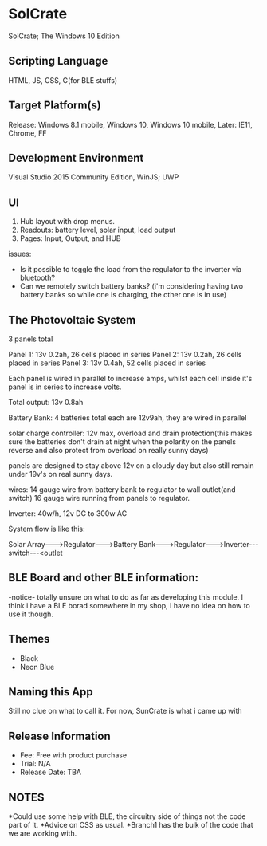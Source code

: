 # SolCrate
SolCrate; The Windows 10 Edition

## Scripting Language
HTML, JS, CSS, C(for BLE stuffs)

## Target Platform(s)
Release: Windows 8.1 mobile, Windows 10, Windows 10 mobile, 
Later: IE11, Chrome, FF

## Development Environment
Visual Studio 2015 Community Edition, WinJS; UWP

## UI
1. Hub layout with drop menus.
2. Readouts: battery level, solar input, load output
3. Pages: Input, Output, and HUB

issues: 
* Is it possible to toggle the load from the regulator to the inverter via bluetooth?
* Can we remotely switch battery banks? (i'm considering having two battery banks so while one is charging, the other one is in use)

## The Photovoltaic System
3 panels total

Panel 1: 13v 0.2ah, 26 cells placed in series
Panel 2: 13v 0.2ah, 26 cells placed in series
Panel 3: 13v 0.4ah, 52 cells placed in series

Each panel is wired in parallel to increase amps, whilst each cell inside it's panel is in series to increase volts.

Total output: 13v 0.8ah

Battery Bank: 4 batteries total each are 12v9ah, they are wired in parallel

solar charge controller: 12v max, overload and drain protection(this makes sure the batteries don't drain at night when the polarity on the panels reverse and also protect from overload on really sunny days)

panels are designed to stay above 12v on a cloudy day but also still remain under 19v's on real sunny days.

wires: 14 gauge wire from battery bank to regulator to wall outlet(and switch)
16 gauge wire running from panels to regulator. 

Inverter: 40w/h, 12v DC to 300w AC

System flow is like this:

Solar Array--->Regulator--->Battery Bank--->Regulator--->Inverter---switch---<outlet

## BLE Board and other BLE information:
-notice- totally unsure on what to do as far as developing this module.  I think i have a BLE borad somewhere in my shop, I have no idea on how to use it though.

## Themes
* Black 
* Neon Blue

## Naming this App
Still no clue on what to call it.  For now, SunCrate is what i came up with

## Release Information
* Fee: Free with product purchase
* Trial: N/A
* Release Date: TBA

## NOTES
*Could use some help with BLE, the circuitry side of things not the code part of it.
*Advice on CSS as usual.
*Branch1 has the bulk of the code that we are working with. 
